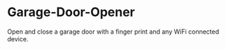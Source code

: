# Garage-Door-Opener
Open and close a garage door with a finger print and any WiFi connected device.
